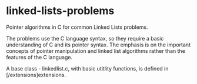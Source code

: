 # linked-lists-problems
Pointer algorithms in C for common Linked Lists problems.

The problems use the C language syntax, so they require a basic understanding of C and
its pointer syntax. The emphasis is on the important concepts of pointer manipulation and
linked list algorithms rather than the features of the C language.

A base class - linkedlist.c, with basic utitlity functions, is defined in [/extensions]extensions.

